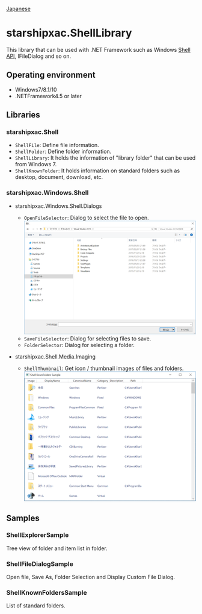 [Japanese](README-ja.md)

starshipxac.ShellLibrary
==========================

This library that can be used with .NET Framework such as Windows [Shell API](https://msdn.microsoft.com/en-us/library/windows/desktop/ee663298), IFileDialog and so on.

## Operating environment

- Windows7/8.1/10
- .NETFramework4.5 or later


## Libraries

### starshipxac.Shell

- `ShellFile`: Define file information.
- `ShellFolder`: Define folder information.
- `ShellLibrary`: It holds the information of "library folder" that can be used from Windows 7.
- `ShellKnownFolder`: It holds information on standard folders such as desktop, document, download, etc.

### starshipxac.Windows.Shell

- starshipxac.Windows.Shell.Dialogs
  - `OpenFileSelector`: Dialog to select the file to open.
    ![OpenFolderSelector dialog](Documents/Images/OpenFileSelector.png)
  - `SaveFileSelector`: Dialog for selecting files to save.
  - `FolderSelector`: Dialog for selecting a folder.

- starshipxac.Shell.Media.Imaging
  - `ShellThumbnail`: Get icon / thumbnail images of files and folders.
    ![Known Folders](Documents/Images/ShellKnownFoldersSample.png)


## Samples

### ShellExplorerSample

Tree view of folder and item list in folder.

### ShellFileDialogSample

Open file, Save As, Folder Selection and Display Custom File Dialog.

### ShellKnownFoldersSample

List of standard folders.


